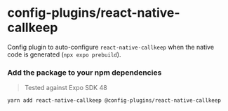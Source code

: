 # config-plugins/react-native-callkeep

Config plugin to auto-configure `react-native-callkeep` when the native code is generated (`npx expo prebuild`).

### Add the package to your npm dependencies

> Tested against Expo SDK 48

```
yarn add react-native-callkeep @config-plugins/react-native-callkeep
```
